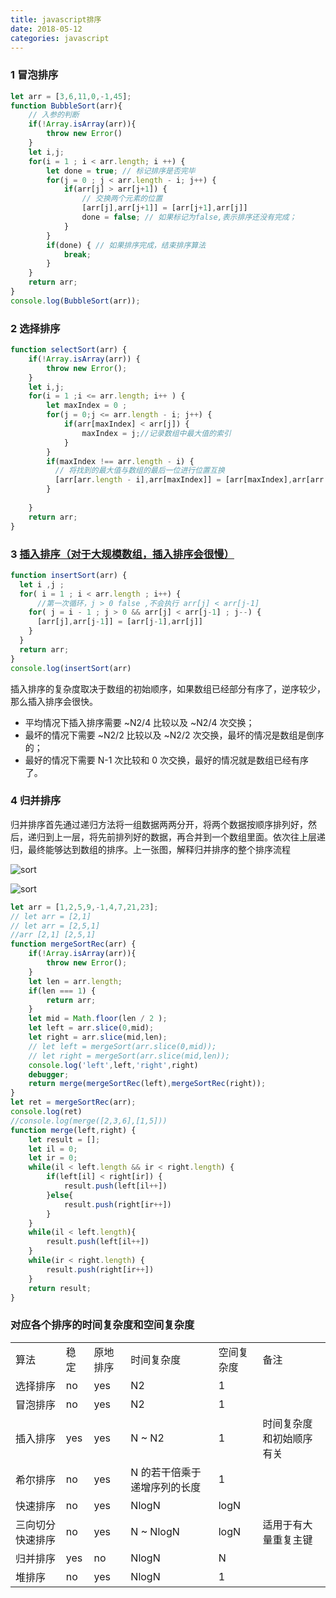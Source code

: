 ```yaml
---
title: javascript排序
date: 2018-05-12
categories: javascript
---
```


### 1 冒泡排序

```javascript
let arr = [3,6,11,0,-1,45];
function BubbleSort(arr){
    // 入参的判断
    if(!Array.isArray(arr)){
        throw new Error()
    }
    let i,j;
    for(i = 1 ; i < arr.length; i ++) {
        let done = true; // 标记排序是否完毕
        for(j = 0 ; j < arr.length - i; j++) {
            if(arr[j] > arr[j+1]) {
                // 交换两个元素的位置
                [arr[j],arr[j+1]] = [arr[j+1],arr[j]]
                done = false; // 如果标记为false,表示排序还没有完成；
            }
        }
        if(done) { // 如果排序完成，结束排序算法
            break;
        }
    }
    return arr;
}
console.log(BubbleSort(arr));
```

### 2 选择排序

```javascript
function selectSort(arr) {
    if(!Array.isArray(arr)) {
        throw new Error();
    }
    let i,j;
    for(i = 1 ;i <= arr.length; i++ ) {
        let maxIndex = 0 ;
        for(j = 0;j <= arr.length - i; j++) {
            if(arr[maxIndex] < arr[j]) {
                maxIndex = j;//记录数组中最大值的索引
            }
        }
        if(maxIndex !== arr.length - i) {
          // 将找到的最大值与数组的最后一位进行位置互换
          [arr[arr.length - i],arr[maxIndex]] = [arr[maxIndex],arr[arr.length - i ]] 
        }
        
    }
    return arr;
}
```

### 3 [插入排序（对于大规模数组，插入排序会很慢）](https://www.cnblogs.com/Hua-Min/p/StraightInsertionSort.html)

```javascript
function insertSort(arr) {
  let i ,j ;
  for( i = 1 ; i < arr.length ; i++) {
      //第一次循环，j > 0 false ,不会执行 arr[j] < arr[j-1] 
    for( j = i - 1 ; j > 0 && arr[j] < arr[j-1] ; j--) {
      [arr[j],arr[j-1]] = [arr[j-1],arr[j]]
    }
  }
  return arr;
}
console.log(insertSort(arr)
```

插入排序的复杂度取决于数组的初始顺序，如果数组已经部分有序了，逆序较少，那么插入排序会很快。

- 平均情况下插入排序需要 ~N2/4 比较以及 ~N2/4 次交换；
- 最坏的情况下需要 ~N2/2 比较以及 ~N2/2 次交换，最坏的情况是数组是倒序的；
- 最好的情况下需要 N-1 次比较和 0 次交换，最好的情况就是数组已经有序了。

### 4 归并排序

归并排序首先通过递归方法将一组数据两两分开，将两个数据按顺序排列好，然后，递归到上一层，将先前排列好的数据，再合并到一个数组里面。依次往上层递归，最终能够达到数组的排序。上一张图，解释归并排序的整个排序流程

![sort](../../sort.jpeg)

![sort](/myWork/JiM-Blog/img/sort.jpeg)

```javascript
let arr = [1,2,5,9,-1,4,7,21,23];
// let arr = [2,1]
// let arr = [2,5,1]
//arr [2,1] [2,5,1]
function mergeSortRec(arr) {
    if(!Array.isArray(arr)){
        throw new Error();
    }
    let len = arr.length;
    if(len === 1) {
        return arr;
    }
    let mid = Math.floor(len / 2 );
    let left = arr.slice(0,mid);
    let right = arr.slice(mid,len);
    // let left = mergeSort(arr.slice(0,mid));
    // let right = mergeSort(arr.slice(mid,len));
    console.log('left',left,'right',right)
    debugger;
    return merge(mergeSortRec(left),mergeSortRec(right));
}
let ret = mergeSortRec(arr);
console.log(ret)
//console.log(merge([2,3,6],[1,5])) 
function merge(left,right) {
    let result = [];
    let il = 0;
    let ir = 0;
    while(il < left.length && ir < right.length) {
        if(left[il] < right[ir]) {
            result.push(left[il++])
        }else{
            result.push(right[ir++])
        }
    }
    while(il < left.length){
        result.push(left[il++])
    }
    while(ir < right.length) {
        result.push(right[ir++])
    }
    return result;
}
```



### 对应各个排序的时间复杂度和空间复杂度

|                  |      |          |                              |            |                          |
| ---------------- | ---- | -------- | ---------------------------- | ---------- | ------------------------ |
| 算法             | 稳定 | 原地排序 | 时间复杂度                   | 空间复杂度 | 备注                     |
| 选择排序         | no   | yes      | N2                           | 1          |                          |
| 冒泡排序         | no   | yes      | N2                           | 1          |                          |
| 插入排序         | yes  | yes      | N ~ N2                       | 1          | 时间复杂度和初始顺序有关 |
| 希尔排序         | no   | yes      | N 的若干倍乘于递增序列的长度 | 1          |                          |
| 快速排序         | no   | yes      | NlogN                        | logN       |                          |
| 三向切分快速排序 | no   | yes      | N ~ NlogN                    | logN       | 适用于有大量重复主键     |
| 归并排序         | yes  | no       | NlogN                        | N          |                          |
| 堆排序           | no   | yes      | NlogN                        | 1          |                          |

 


